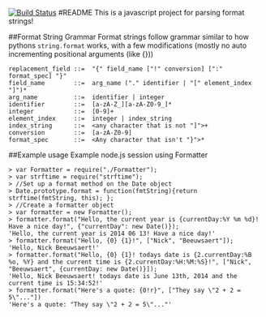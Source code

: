 [![Build Status](https://travis-ci.org/NickBeeuwsaert/Formatter.js.svg?branch=master)](https://travis-ci.org/NickBeeuwsaert/Formatter.js)
#README
This is a javascript project for parsing format strings!


##Format String Grammar
Format strings follow grammar similar to how pythons `string.format` works, with a few modifications (mostly no auto incrementing positional arguments (like {}))

    replacement_field ::=  "{" field_name ["!" conversion] [":" format_spec] "}"
    field_name        ::=  arg_name ("." identifier | "[" element_index "]")*
    arg_name          ::=  identifier | integer
    identifier        ::=  [a-zA-Z_][a-zA-Z0-9_]*
    integer           ::=  [0-9]+
    element_index     ::=  integer | index_string
    index_string      ::=  <any character that is not "]">+
    conversion        ::=  [a-zA-Z0-9]
    format_spec       ::=  <Any character that isn't "}">*
    
##Example usage
Example node.js session using Formatter
	
	> var Formatter = require("./Formatter");
	> var strftime = require("strftime");
	> //Set up a format method on the Date object
	> Date.prototype.format = function(fmtString){return strftime(fmtString, this); };
	> //Create a formatter object
	> var formatter = new Formatter();
	> formatter.format("Hello, the current year is {currentDay:%Y %m %d}! Have a nice day!", {"currentDay": new Date()});
	'Hello, the current year is 2014 06 13! Have a nice day!'
	> formatter.format("Hello, {0} {1}!", ["Nick", "Beeuwsaert"]);
	'Hello, Nick Beeuwsaert!'
	> formatter.format("Hello, {0} {1}! todays date is {2.currentDay:%B %o, %Y} and the current time is {2.currentDay:%H:%M:%S}!", ["Nick", "Beeuwsaert", {currentDay: new Date()}]);
	'Hello, Nick Beeuwsaert! todays date is June 13th, 2014 and the current time is 15:34:52!'
    > formatter.format("Here's a quote: {0!r}", ["They say \"2 + 2 = 5\"..."])
    'Here's a quote: "They say \"2 + 2 = 5\"..."'
    
